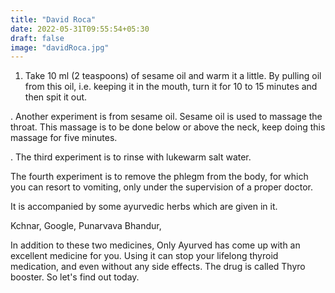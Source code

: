 ```yaml
---
title: "David Roca"
date: 2022-05-31T09:55:54+05:30
draft: false
image: "davidRoca.jpg"
---
```



1. Take 10 ml (2 teaspoons) of sesame oil and warm it a little. By pulling oil from this oil, i.e. keeping it in the mouth, turn it for 10 to 15 minutes and then spit it out.

. Another experiment is from sesame oil. Sesame oil is used to massage the throat. This massage is to be done below or above the neck, keep doing this massage for five minutes.

. The third experiment is to rinse with lukewarm salt water.

 The fourth experiment is to remove the phlegm from the body, for which you can resort to vomiting, only under the supervision of a proper doctor.

It is accompanied by some ayurvedic herbs which are given in it.

Kchnar, Google, Punarvava Bhandur,

In addition to these two medicines, Only Ayurved has come up with an excellent medicine for you. Using it can stop your lifelong thyroid medication, and even without any side effects. The drug is called Thyro booster. So let's find out today.